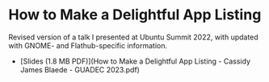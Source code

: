 # How to Make a Delightful App Listing

Revised version of a talk I presented at Ubuntu Summit 2022, with updated with GNOME- and Flathub-specific information.

- [Slides (1.8 MB PDF)](How to Make a Delightful App Listing - Cassidy James Blaede - GUADEC 2023.pdf)
